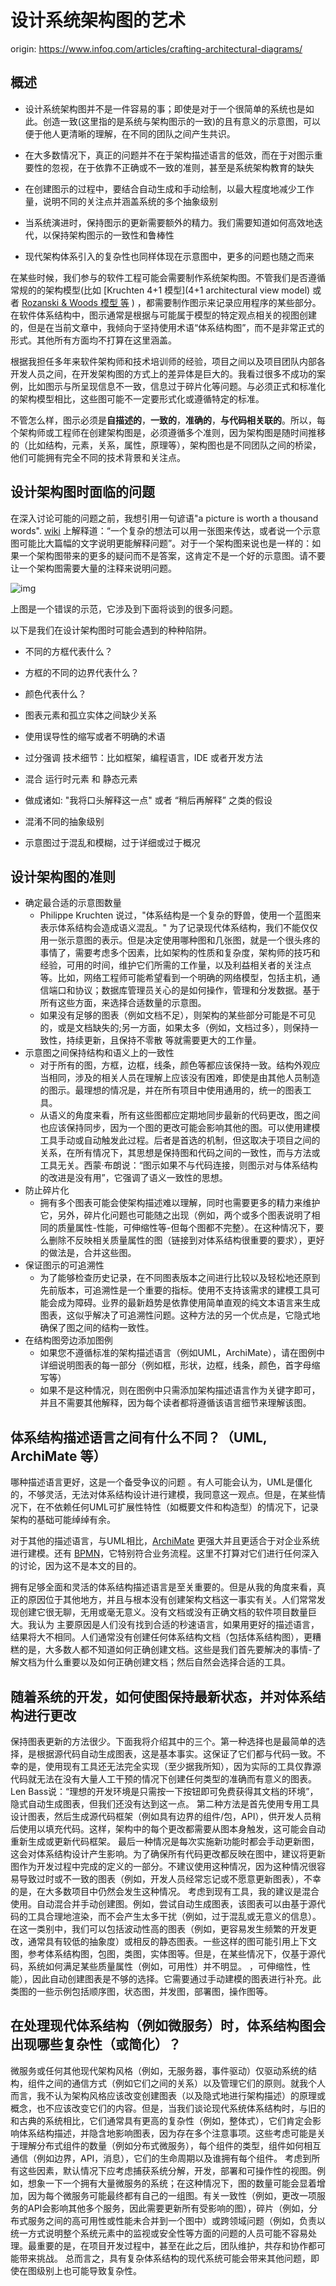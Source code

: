 # 设计系统架构图的艺术

origin:   https://www.infoq.com/articles/crafting-architectural-diagrams/

## 概述

- 设计系统架构图并不是一件容易的事；即使是对于一个很简单的系统也是如此。创造一致(这里指的是系统与架构图示的一致)的且有意义的示意图，可以便于他人更清晰的理解，在不同的团队之间产生共识。
- 在大多数情况下，真正的问题并不在于架构描述语言的低效，而在于对图示重要性的忽视，在于依靠不正确或不一致的准则，甚至是系统架构教育的缺失

- 在创建图示的过程中，要结合自动生成和手动绘制，以最大程度地减少工作量，说明不同的关注点并涵盖系统的多个抽象级别
- 当系统演进时，保持图示的更新需要额外的精力。我们需要知道如何高效地迭代，以保持架构图示的一致性和鲁棒性
- 现代架构体系引入的复杂性也同样体现在示意图中，更多的问题也随之而来

在某些时候，我们参与的软件工程可能会需要制作系统架构图。不管我们是否遵循常规的的架构模型(比如 [Kruchten 4+1 模型](4+1 architectural view model) 或者 [Rozanski & Woods 模型 等](https://www.pearson.com/us/higher-education/program/Rozanski-Software-Systems-Architecture-Working-With-Stakeholders-Using-Viewpoints-and-Perspectives-2nd-Edition/PGM312200.html) )  ，都需要制作图示来记录应用程序的某些部分。在软件体系结构中，图示通常是根据与可能属于模型的特定观点相关的视图创建的，但是在当前文章中，我倾向于坚持使用术语“体系结构图”，而不是非常正式的形式。其他所有方面均不打算在这里涵盖。

根据我担任多年来软件架构师和技术培训师的经验，项目之间以及项目团队内部各开发人员之间，在开发架构图的方式上的差异体是巨大的。我看过很多不成功的案例，比如图示与所呈现信息不一致，信息过于碎片化等问题。与必须正式和标准化的架构模型相比，这些图可能不一定要形式化或遵循特定的标准。

不管怎么样，图示必须是**自描述的**，**一致的**，**准确的**，**与代码相关联的**。所以，每个架构师或工程师在创建架构图是，必须遵循多个准则，因为架构图是随时间推移的（比如结构，元素，关系，属性，原理等），架构图也是不同团队之间的桥梁，他们可能拥有完全不同的技术背景和关注点。

## 设计架构图时面临的问题

在深入讨论可能的问题之前，我想引用一句谚语"a picture is worth a thousand words".   [wiki](https://en.wikipedia.org/wiki/A_picture_is_worth_a_thousand_words)  上解释道：“一个复杂的想法可以用一张图来传达，或者说一个示意图可能比大篇幅的文字说明更能解释问题”。对于一个架构图来说也是一样的：如果一个架构图带来的更多的疑问而不是答案，这肯定不是一个好的示意图。请不要让一个架构图需要大量的注释来说明问题。

![img](https://res.infoq.com/articles/crafting-architectural-diagrams/en/resources/picture.jpg)

上图是一个错误的示范，它涉及到下面将谈到的很多问题。

以下是我们在设计架构图时可能会遇到的种种陷阱。

- 不同的方框代表什么？

- 方框的不同的边界代表什么？
- 颜色代表什么？
- 图表元素和孤立实体之间缺少关系
- 使用误导性的缩写或者不明确的术语
- 过分强调 技术细节：比如框架，编程语言，IDE 或者开发方法
- 混合 运行时元素 和 静态元素
- 做成诸如: "我将口头解释这一点" 或者 “稍后再解释” 之类的假设
- 混淆不同的抽象级别
- 示意图过于混乱和模糊，过于详细或过于概况



## 设计架构图的准则

- 确定最合适的示意图数量
  - Philippe Kruchten 说过，"体系结构是一个复杂的野兽，使用一个蓝图来表示体系结构会造成语义混乱。"  为了记录现代体系结构，我们不能仅仅用一张示意图的表示。但是决定使用哪种图和几张图，就是一个很头疼的事情了，需要考虑多个因素，比如架构的性质和复杂度，架构师的技巧和经验，可用的时间，维护它们所需的工作量，以及利益相关者的关注点等。比如，网络工程师可能希望看到一个明确的网络模型，包括主机，通信端口和协议；数据库管理员关心的是如何操作，管理和分发数据。基于所有这些方面，来选择合适数量的示意图。
  - 如果没有足够的图表（例如文档不足），则架构的某些部分可能是不可见的，或是文档缺失的;另一方面，如果太多（例如，文档过多），则保持一致性，持续更新，且保持不零散 等就需要更大的工作量。
- 示意图之间保持结构和语义上的一致性
  - 对于所有的图，方框，边框，线条，颜色等都应该保持一致。结构外观应当相同，涉及的相关人员在理解上应该没有困难，即使是由其他人员制造的图示。最理想的情况是，并在所有项目中使用通用的，统一的图表工具。
  - 从语义的角度来看，所有这些图都应定期地同步最新的代码更改，图之间也应该保持同步，因为一个图的更改可能会影响其他的图。可以使用建模工具手动或自动触发此过程。后者是首选的机制，但这取决于项目之间的关系，在所有情况下，其思想是保持图和代码之间的一致性，而与方法或工具无关。西蒙·布朗说：“图示如果不与代码连接，则图示对与体系结构的改进是没有用”，它强调了语义一致性的思想。
- 防止碎片化
  - 拥有多个图表可能会使架构描述难以理解，同时也需要更多的精力来维护它，另外，碎片化问题也可能随之出现（例如，两个或多个图表说明了相同的质量属性-性能，可伸缩性等-但每个图都不完整）。在这种情况下，要么删除不反映相关质量属性的图（链接到对体系结构很重要的要求），更好的做法是，合并这些图。
- 保证图示的可追溯性
  - 为了能够检查历史记录，在不同图表版本之间进行比较以及轻松地还原到先前版本，可追溯性是一个重要的指标。使用不支持该需求的建模工具可能会成为障碍。业界的最新趋势是依靠使用简单直观的纯文本语言来生成图表，这似乎解决了可追溯性问题。这种方法的另一个优点是，它隐式地确保了图之间的结构一致性。
- 在结构图旁边添加图例
  - 如果您不遵循标准的架构描述语言（例如UML，ArchiMate），请在图例中详细说明图表的每一部分（例如框，形状，边框，线条，颜色，首字母缩写等）
  - 如果不是这种情况，则在图例中只需添加架构描述语言作为关键字即可，并且不需要其他解释，因为每个读者都将遵循该语言细节来理解该图。

## 体系结构描述语言之间有什么不同？（UML, ArchiMate 等）

哪种描述语言更好，这是一个备受争议的问题 。有人可能会认为，UML是僵化的，不够灵活，无法对体系结构设计进行建模，我同意这一观点。但是，在某些情况下，在不依赖任何UML可扩展性特性（如概要文件和构造型）的情况下，记录架构的基础可能绰绰有余。

对于其他的描述语言，与UML相比，[ArchiMate](http://www.opengroup.org/subjectareas/enterprise/archimate) 更强大并且更适合于对企业系统进行建模。还有  [BPMN](http://www.bpmn.org/)，它特别符合业务流程。这里不打算对它们进行任何深入的讨论，因为这不是本文的目的。

 拥有足够全面和灵活的体系结构描述语言是至关重要的。但是从我的角度来看，真正的原因位于其他地方，并且与根本没有创建架构文档这一事实有关。人们常常发现创建它很无聊，无用或毫无意义。没有文档或没有正确文档的软件项目数量巨大。我认为 主要原因是人们没有找到合适的秒速语言，如果用更好的描述语言，结果将大不相同。人们通常没有创建任何体系结构文档（包括体系结构图），更糟糕的是，大多数人都不知道如何正确创建文档。这些是我们首先要解决的事情-了解文档为什么重要以及如何正确创建文档；然后自然会选择合适的工具。



## 随着系统的开发，如何使图保持最新状态，并对体系结构进行更改

保持图表更新的方法很少。下面我将介绍其中的三个。第一种选择也是最简单的选择，是根据源代码自动生成图表，这是基本事实。这保证了它们都与代码一致。不幸的是，使用现有工具还无法完全实现（至少据我所知），因为实际的工具仅靠源代码就无法在没有大量人工干预的情况下创建任何类型的准确而有意义的图表。 Len Bass说：“理想的开发环境是只需按一下按钮即可免费获得其文档的环境”，隐式自动生成图表，但我们还没有达到这一点。 第二种方法是首先使用专用工具设计图表，然后生成源代码框架（例如具有边界的组件/包，API），供开发人员稍后使用以填充代码。这样，架构中的每个更改都需要从图本身触发，这可能会自动重新生成或更新代码框架。 最后一种情况是每次实施新功能时都会手动更新图，这会对体系结构设计产生影响。为了确保所有代码更改都反映在图中，建议将更新图作为开发过程中完成的定义的一部分。不建议使用这种情况，因为这种情况很容易导致过时或不一致的图表（例如，开发人员经常忘记或不愿意更新图表），不幸的是，在大多数项目中仍然会发生这种情况。 考虑到现有工具，我的建议是混合使用。自动混合并手动创建图。例如，尝试自动生成图表，该图表可以由基于源代码的工具合理地渲染，而不会产生太多干扰（例如，过于混乱或无意义的信息）。在这一类别中，我们可以包括波动性高的图表（例如，更容易发生频繁的开发更改，通常具有较低的抽象度）或相反的静态图表。一些这样的图可能引用上下文图，参考体系结构图，包图，类图，实体图等。但是，在某些情况下，仅基于源代码，系统如何满足某些质量属性（例如，可用性）并不明显。 ，可伸缩性，性能），因此自动创建图表是不够的选择。它需要通过手动建模的图表进行补充。此类图的一些示例包括顺序图，状态图，并发图，部署图，操作图等。



## 在处理现代体系结构（例如微服务）时，体系结构图会出现哪些复杂性（或简化）？

微服务或任何其他现代架构风格（例如，无服务器，事件驱动）仅驱动系统的结构，组件之间的通信方式（例如它们之间的关系）以及管理它们的原则。就我个人而言，我不认为架构风格应该改变创建图表（以及隐式地进行架构描述）的原理或概念，也不应该改变它们的内容。但是，当我们谈论现代系统体系结构时，与旧的和古典的系统相比，它们通常具有更高的复杂性（例如，整体式），它们肯定会影响体系结构描述，并隐含地影响图表，因为存在多个注意事项。这些考虑可能是关于理解分布式组件的数量（例如分布式微服务），每个组件的类型，组件如何相互通信（例如边界，API，消息），它们的生命周期以及谁拥有每个组件。 考虑到所有这些因素，默认情况下应考虑捕获系统分解，开发，部署和可操作性的视图。例如，想象一下一个拥有大量微服务的系统；在这种情况下，图的数量可能会显着增加，因为每个微服务可能最终都有自己的一组图。有关一致性（例如，更改一项服务的API会影响其他多个服务，因此需要更新所有受影响的图），碎片（例如，分布式服务之间的高可用性或性能未合并到一个图中）或跨领域问题（例如，负责以统一方式说明整个系统元素中的监视或安全性等方面的问题的人员可能不容易处理。最重要的是，在项目开发过程中，甚至在此之后，团队维护，共存和协作都可能带来挑战。 总而言之，具有复杂体系结构的现代系统可能会带来其他问题，即使在图级别上也可能导致复杂性。